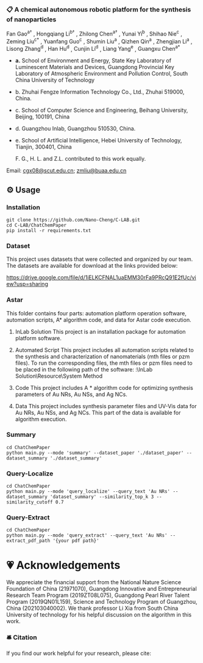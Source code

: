 ### 📋 **A chemical autonomous robotic platform for the synthesis of nanoparticles**

<div>
<span class="author-block">
  Fan Gao<sup>a†</sup>
</span>,
<span class="author-block">
  Hongqiang Li<sup>b†</sup>
</span>,
<span class="author-block">
  Zhilong Chen<sup>a†</sup>
</span>,
<span class="author-block">
   Yunai Yi<sup>b</sup>
</span>,
<span class="author-block">
  Shihao Nie<sup>c</sup>
</span>,
<span class="author-block">
  Zeming Liu<sup>c*</sup>
</span>,
<span class="author-block">
  Yuanfang Guo<sup>c</sup>
</span>,
<span class="author-block">
  Shumin Liu<sup>a</sup>
</span>,
<span class="author-block">
  Qizhen Qin<sup>a</sup>
</span>,
<span class="author-block">
  Zhengjian Li<sup>a</sup>
</span>,
<span class="author-block">
  Lisong Zhang<sup>d</sup>
</span>,
<span class="author-block">
  Han Hu<sup>d</sup>
</span>,
<span class="author-block">
  Cunjin Li<sup>d</sup>
</span>,
<span class="author-block">
  Liang Yang<sup>e</sup>
</span>,
<span class="author-block">
  Guangxu Chen<sup>a*</sup>
</span>
</div>

- **a.** School of Environment and Energy, State Key Laboratory of Luminescent Materials and Devices, Guangdong Provincial Key Laboratory of Atmospheric Environment and Pollution Control, South China University of Technology

- b. Zhuhai Fengze Information Technology Co., Ltd., Zhuhai 519000, China.

- c. School of Computer Science and Engineering, Beihang University, Beijing, 100191, China

- d. Guangzhou Inlab, Guangzhou 510530, China.

- e. School of Artificial Intelligence, Hebei University of Technology, Tianjin, 300401, China

  F. G., H. L. and Z.L. contributed to this work equally.

Email: cgx08@scut.edu.cn; zmliu@buaa.edu.cn



## ⚙️ Usage

### Installation
```
git clone https://github.com/Nano-Cheng/C-LAB.git
cd C-LAB/ChatChemPaper
pip install -r requirements.txt
```

### Dataset

This project uses datasets that were collected and organized by our team. The datasets are available for download at the links provided below:

https://drive.google.com/file/d/1iELKCFNAL1uaEMM30rFa9PRcQ91E2fUc/view?usp=sharing

### Astar

This folder contains four parts: automation platform operation software, automation scripts, A* algorithm code, and data for Astar code execution.

1. InLab Solution
   This project is an installation package for automation platform software.

2. Automated Script
   This project includes all automation scripts related to the synthesis and characterization of nanomaterials (mth files or pzm files). To run the corresponding files, the mth files or pzm files need to be placed in the following path of the software: :\InLab Solution\Resource\System Method

3. Code
   This project includes A * algorithm code for optimizing synthesis parameters of Au NRs, Au NSs, and Ag NCs.

4. Data
   This project includes synthesis parameter files and UV-Vis data for Au NRs, Au NSs, and Ag NCs. This part of the data is available for algorithm execution.

### Summary

```
cd ChatChemPaper
python main.py --mode 'summary' --dataset_paper './dataset_paper' --dataset_summary './dataset_summary'
```
### Query-Localize

```
cd ChatChemPaper
python main.py --mode 'query_localize' --query_text 'Au NRs' --dataset_summary 'dataset_summary' --similarity_top_k 3 --similarity_cutoff 0.7
```

### Query-Extract

```
cd ChatChemPaper
python main.py --mode 'query_extract' --query_text 'Au NRs' --extract_pdf_path '{your pdf path}'
```



# 💗 Acknowledgements
We appreciate the financial support from the National Nature Science Foundation of China (21971070), Guangdong Innovative and Entrepreneurial Research Team Program (2019ZT08L075), Guangdong Pearl River Talent Program (2019QN01L159), Science and Technology Program of Guangzhou, China (202103040002). We thank professor Li Xia from South China University of technology for his helpful discussion on the algorithm in this work.

### 🛎 Citation
If you find our work helpful for your research, please cite:
```bib
```
